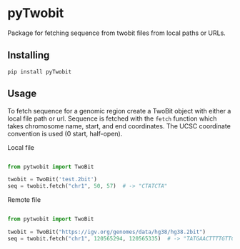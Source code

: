 # pyTwobit

Package for fetching sequence from twobit files from local paths or URLs. 

## Installing

```
pip install pyTwobit
```

## Usage

To fetch sequence for a genomic region create a TwoBit object with either a local file path or url.  Sequence
is fetched with the `fetch` function which takes chromosome name, start, and end coordinates.
The UCSC coordinate convention is used (0 start, half-open).


Local file

```python

from pytwobit import TwoBit

twobit = TwoBit('test.2bit')
seq = twobit.fetch("chr1", 50, 57)  # -> "CTATCTA"


```

Remote file

```python

from pytwobit import TwoBit

twobit = TwoBit("https://igv.org/genomes/data/hg38/hg38.2bit")
seq = twobit.fetch("chr1", 120565294, 120565335)  # -> "TATGAACTTTTGTTCGTTGGTgctcagtcctagaccctttt"

```
